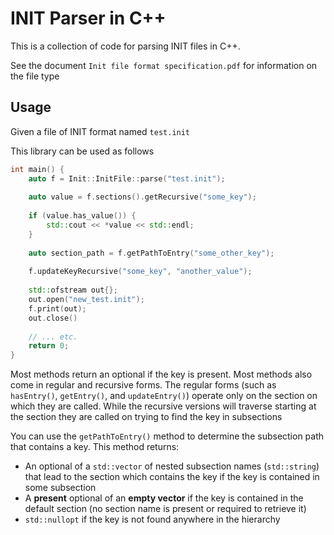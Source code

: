 # INIT Parser in C++

This is a collection of code for parsing INIT files in C++.

See the document `Init file format specification.pdf` for information on the file type

## Usage

Given a file of INIT format named `test.init`

This library can be used as follows

```c++
int main() {
    auto f = Init::InitFile::parse("test.init");
    
    auto value = f.sections().getRecursive("some_key");
    
    if (value.has_value()) {
        std::cout << *value << std::endl;
    }
    
    auto section_path = f.getPathToEntry("some_other_key");
    
    f.updateKeyRecursive("some_key", "another_value");
    
    std::ofstream out{};
    out.open("new_test.init");
    f.print(out);
    out.close()
    
    // ... etc.
    return 0;
}

```

Most methods return an optional if the key is present. Most methods also come in regular and recursive forms.
The regular forms (such as `hasEntry()`, `getEntry()`, and `updateEntry()`) operate only on the section on which they
are called. While the
recursive versions will traverse starting at the section they are called on trying to find the key in subsections

You can use the `getPathToEntry()` method to determine the subsection path that contains a key. This method returns:

- An optional of a `std::vector` of nested subsection names (`std::string`) that lead to the section which contains the
  key if the key is contained in some subsection
- A **present** optional of an **empty vector** if the key is contained in the default section (no section name is
  present or required to retrieve it)
- `std::nullopt` if the key is not found anywhere in the hierarchy
